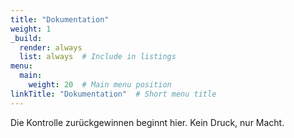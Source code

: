 ```yaml
---
title: "Dokumentation"
weight: 1
_build:
  render: always
  list: always  # Include in listings
menu:
  main:
    weight: 20  # Main menu position
linkTitle: "Dokumentation"  # Short menu title
---
```


Die Kontrolle zurückgewinnen beginnt hier. Kein Druck, nur Macht.